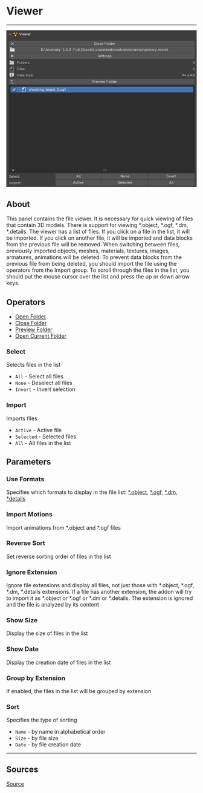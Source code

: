 # Viewer

___

![alt text](images/n-panel-viewer.png)

## About

This panel contains the file viewer. It is necessary for quick viewing of files that contain 3D models. There is support for viewing *.object, \*.ogf, \*.dm, \*.details. The viewer has a list of files. If you click on a file in the list, it will be imported. If you click on another file, it will be imported and data blocks from the previous file will be removed. When switching between files, previously imported objects, meshes, materials, textures, images, armatures, animations will be deleted. To prevent data blocks from the previous file from being deleted, you should import the file using the operators from the Import group. To scroll through the files in the list, you should put the mouse cursor over the list and press the up or down arrow keys.

## Operators

- [Open Folder](../addon-operators/operator-open-current-folder.md)
- [Close Folder](../addon-operators/operator-close-file.md)
- [Preview Folder](../addon-operators/operator-preview-folder.md)
- [Open Current Folder](../addon-operators/operator-open-current-folder.md)

### Select

Selects files in the list

- `All` - Select all files
- `None` - Deselect all files
- `Invert` - Invert selection

### Import

Imports files

- `Active` - Active file
- `Selected` - Selected files
- `All` - All files in the list

## Parameters

### Use Formats

Specifies which formats to display in the file list: [*.object](../../../../main-folders-and-files/file-formats/models/object.md), [*.ogf](../../../../main-folders-and-files/file-formats/models/ogf.md), [*.dm](../../../../main-folders-and-files/file-formats/models/dm.md), [*details](../../../../main-folders-and-files/file-formats/game-levels/details.md)

### Import Motions

Import animations from *.object and \*.ogf files

### Reverse Sort

Set reverse sorting order of files in the list

### Ignore Extension

Ignore file extensions and display all files, not just those with *.object, \*.ogf, \*.dm, \*.details extensions. If a file has another extension, the addon will try to import it as \*.object or \*.ogf or \*.dm or \*.details. The extension is ignored and the file is analyzed by its content

### Show Size

Display the size of files in the list

### Show Date

Display the creation date of files in the list

### Group by Extension

If enabled, the files in the list will be grouped by extension

### Sort

Specifies the type of sorting

- `Name` - by name in alphabetical order
- `Size` - by file size
- `Date` - by file creation date

___

## Sources

[Source](https://github.com/PavelBlend/blender-xray/wiki/Panel-Viewer)
